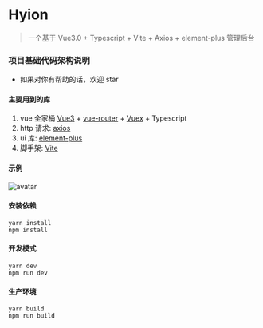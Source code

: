 # Hyion

> 一个基于 Vue3.0 + Typescript + Vite + Axios + element-plus 管理后台

### 项目基础代码架构说明

- 如果对你有帮助的话，欢迎 star

#### 主要用到的库

1. vue 全家桶 [Vue3](https://vue3js.cn/docs/zh/guide/introduction.html) + [vue-router](https://github.com/vuejs/vue-router-next) + [Vuex](https://github.com/vuejs/vuex/tree/4.0/) + Typescript
2. http 请求: [axios](https://github.com/axios/axios)
3. ui 库: [element-plus](https://element-plus.gitee.io/#/zh-CN/component/installation)
4. 脚手架: [Vite](https://github.com/vitejs/vite)

#### 示例

![avatar](https://github.com/hurray/vue-hy-admin/raw/master/assets/home.png)

#### 安装依赖

```
yarn install
npm install
```

#### 开发模式

```
yarn dev
npm run dev
```

#### 生产环境

```
yarn build
npm run build
```

